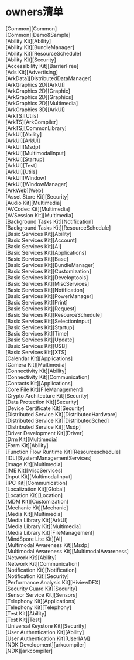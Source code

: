 # owners清单

[Common][Common]<br>
[Common][Demo&Sample]<br>
[Ability Kit][Ability]<br>
[Ability Kit][BundleManager]<br>
[Ability Kit][ResourceSchedule]<br>
[Ability Kit][Security]<br>
[Accessibility Kit][BarrierFree]<br>
[Ads Kit][Advertising]<br>
[ArkData][DistributedDataManager]<br>
[ArkGraphics 2D][ArkUI]<br>
[ArkGraphics 2D][Graphic]<br>
[ArkGraphics 2D][Graphics]<br>
[ArkGraphics 2D][Multimedia]<br>
[ArkGraphics 3D][ArkUI]<br>
[ArkTS][Utils]<br>
[ArkTS][ArkCompiler]<br>
[ArkTS][CommonLibrary]<br>
[ArkUI][Ability]<br>
[ArkUI][ArkUI]<br>
[ArkUI][Msdp]<br>
[ArkUI][MultimodalInput]<br>
[ArkUI][Startup]<br>
[ArkUI][Test]<br>
[ArkUI][Utils]<br>
[ArkUI][Window]<br>
[ArkUI][WindowManager]<br>
[ArkWeb][Web]<br>
[Asset Store Kit][Security]<br>
[Audio Kit][Multimedia]<br>
[AVCodec Kit][Multimedia]<br>
[AVSession Kit][Multimedia]<br>
[Background Tasks Kit][Notification]<br>
[Background Tasks Kit][ResourceSchedule]<br>
[Basic Services Kit][Ability]<br>
[Basic Services Kit][Account]<br>
[Basic Services Kit][AI]<br>
[Basic Services Kit][Applications]<br>
[Basic Services Kit][Base]<br>
[Basic Services Kit][BundleManager]<br>
[Basic Services Kit][Customization]<br>
[Basic Services Kit][Developtools]<br>
[Basic Services Kit][MiscServices]<br>
[Basic Services Kit][Notification]<br>
[Basic Services Kit][PowerManager]<br>
[Basic Services Kit][Print]<br>
[Basic Services Kit][Request]<br>
[Basic Services Kit][ResourceSchedule]<br>
[Basic Services Kit][SelectionInput]<br>
[Basic Services Kit][Startup]<br>
[Basic Services Kit][Time]<br>
[Basic Services Kit][Update]<br>
[Basic Services Kit][USB]<br>
[Basic Services Kit][XTS]<br>
[Calendar Kit][Applications]<br>
[Camera Kit][Multimedia]<br>
[Connectivity Kit][Ability]<br>
[Connectivity Kit][Communication]<br>
[Contacts Kit][Applications]<br>
[Core File Kit][FileManagement]<br>
[Crypto Architecture Kit][Security]<br>
[Data Protection Kit][Security]<br>
[Device Certificate Kit][Security]<br>
[Distributed Service Kit][DistributedHardware]<br>
[Distributed Service Kit][DistributedSched]<br>
[Distributed Service Kit][Msdp]<br>
[Driver Development Kit][Driver]<br>
[Drm Kit][Multimedia]<br>
[Form Kit][Ability]<br>
[Function Flow Runtime Kit][Resourceschedule]<br>
[IDL][SystemManagementServices]<br>
[Image Kit][Multimedia]<br>
[IME Kit][MiscServices]<br>
[Input Kit][MultimodalInput]<br>
[IPC Kit][Communication]<br>
[Localization Kit][Global]<br>
[Location Kit][Location]<br>
[MDM Kit][Customization]<br>
[Mechanic Kit][Mechanic]<br>
[Media Kit][Multimedia]<br>
[Media Library Kit][ArkUI]<br>
[Media Library Kit][Multimedia]<br>
[Media Library Kit][FileManagement]<br>
[MindSpore Lite Kit][AI]<br>
[Multimodal Awareness Kit][Msdp]<br>
[Multimodal Awareness Kit][MultimodalAwareness]<br>
[Network Kit][Ability]<br>
[Network Kit][Communication]<br>
[Notification Kit][Notification]<br>
[Notification Kit][Security]<br>
[Performance Analysis Kit][HiviewDFX]<br>
[Security Guard Kit][Security]<br>
[Sensor Service Kit][Sensors]<br>
[Telephony Kit][Applications]<br>
[Telephony Kit][Telephony]<br>
[Test Kit][Ability]<br>
[Test Kit][Test]<br>
[Universal Keystore Kit][Security]<br>
[User Authentication Kit][Ability]<br>
[User Authentication Kit][UserIAM]<br>
[NDK Development][arkcompiler]<br>
[NDK][arkcompiler]<br>
